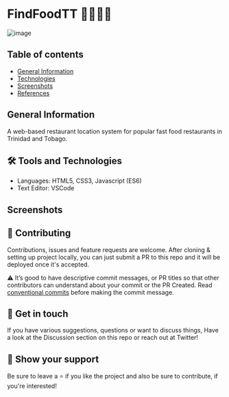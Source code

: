 # FindFoodTT 🔎🍕🍔🍟

![image](https://user-images.githubusercontent.com/55777067/169886869-0804808a-8afc-4492-b54a-b03aeb2e4139.png)

## Table of contents
* [General Information](#general-info)
* [Technologies](#technologies)
* [Screenshots](#screenshots)
* [References](#references)

## General Information
A web-based restaurant location system for popular fast food restaurants in Trinidad and Tobago.

## 🛠 Tools and Technologies

- Languages: HTML5, CSS3, Javascript (ES6)
- Text Editor: VSCode


## Screenshots


## 🤝 Contributing

Contributions, issues and feature requests are welcome. After cloning & setting up project locally, you can just submit a PR to this repo and it will be deployed once it's accepted.


⚠️ It’s good to have descriptive commit messages, or PR titles so that other contributors can understand about your commit or the PR Created. Read [conventional commits](https://www.conventionalcommits.org/en/v1.0.0-beta.3/) before making the commit message.


## 💬 Get in touch

If you have various suggestions, questions or want to discuss things, Have a look at the Discussion section on this repo or reach out at Twitter!


## 🙌 Show your support

Be sure to leave a ⭐️ if you like the project and also be sure to contribute, if you're interested!
